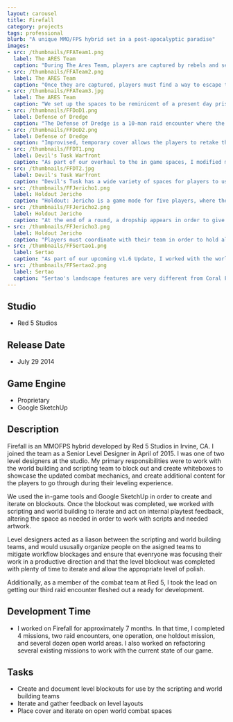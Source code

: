 ```yaml
---
layout: carousel
title: Firefall
category: projects
tags: professional
blurb: "A unique MMO/FPS hybrid set in a post-apocalyptic paradise"
images:
- src: /thumbnails/FFATeam1.png
  label: The ARES Team
  caption: "During The Ares Team, players are captured by rebels and sent to a brainwashing facility. <a href='https://www.youtube.com/watch?v=R1e1IwwKNAY' target='_blank'>Watch the video. </a> Skip to 32:25 for footage of the level."
- src: /thumbnails/FFATeam2.png
  label: The ARES Team
  caption: "Once they are captured, players must find a way to escape their cells, and find a way to disrupt the Warden's evil plans. However, they are free to choose what they want to do first: Get their weapons, Get their battleframes, or disrupt the EMP field that renders their jump jets useless. Intrpid players can even ignore all of these tasks and go straight for the Warden, armed with little more than some improvised weapons and harsh language."
- src: /thumbnails/FFATeam3.jpg
  label: The ARES Team
  caption: "We set up the spaces to be reminicent of a present day prison, most of the non-combat spaces were pulled in to give a feeling of claustrophobia. The interiors are dimly lit and gloomy, which contrasts with the outside areas, like the workyard and the main courtyard."
- src: /thumbnails/FFDoD1.png
  label: Defense of Dredge
  caption: "The Defense of Dredge is a 10-man raid encounter where the players must defend the accord stronghold of Dredge against an assault led by a contingent of the Chosen's most fearsome war machines. <a href='https://www.youtube.com/watch?v=Guz_vBQQLzs' target='_blank'>Watch a video from an early PTS build.</a> Note that balance changes have occurred that have substantially raised the difficulty of this encounter."
- src: /thumbnails/FFDoD2.png
  label: Defense of Dredge
  caption: "Improvised, temporary cover allows the players to retake the city from enemy hands."
- src: /thumbnails/FFDT1.png
  label: Devil's Tusk Warfront
  caption: "As part of our overhaul to the in game spaces, I modified many of the open world areas in Devil's Tusk to work better with our current combat. Open areas have been given cover, with additional areas for the players to jump to and use their jump jets to their advantage."
- src: /thumbnails/FFDT2.jpg
  label: Devil's Tusk Warfront
  caption: "Devil's Tusk has a wide variety of spaces for players to use in their fight against the Chosen, such as lava fields, the jungle and a desolate beach facing a Chosen stronghold."
- src: /thumbnails/FFJericho1.png
  label: Holdout Jericho
  caption: "Holdout: Jericho is a game mode for five players, where they square off against increasingly difficult waves of enemies, with better and better rewards. <a href='https://www.youtube.com/watch?v=t-fpzjyVYWM' target='_blank'>Watch the video from our PTS.</a>"
- src: /thumbnails/FFJericho2.png
  label: Holdout Jericho
  caption: "At the end of a round, a dropship appears in order to give the players a chance to evacuate. In order to secure all of the rewards, players must survive the entire round and make it to the dropship. If players die in combat, they only recieve half of the rewards."
- src: /thumbnails/FFJericho3.png
  label: Holdout Jericho
  caption: "Players must coordinate with their team in order to hold all of the entrances of the base, as well as back each other up when they are forced to retreat to the next line of defenses."
- src: /thumbnails/FFSertao1.png
  label: Sertao
  caption: "As part of our upcoming v1.6 Update, I worked with the world building team to refactor half of the areas in the Sertao area with new cover and gameplay spaces."
- src: /thumbnails/FFSertao2.png
  label: Sertao
  caption: "Sertao's landscape features are very different from Coral Forest. The design challenges it presented were refreshing and fun to work on."
---
```



## Studio
- Red 5 Studios

## Release Date
- July 29 2014

## Game Engine
- Proprietary
- Google SketchUp

## Description
Firefall is an MMOFPS hybrid developed by Red 5 Studios in Irvine, CA. I joined the team as a Senior Level Designer in April of 2015. I was one of two level designers at the studio.  My primary responsibilities were to work with the world building and scripting team to block out and create whiteboxes to showcase the updated combat mechanics, and create additional content for the players to go through during their leveling experience. 

We used the in-game tools and Google SketchUp in order to create and iterate on blockouts. Once the blockout was completed, we worked with scripting and world building to iterate and act on internal playtest feedback, altering the space as needed in order to work with scripts and needed artwork. 

Level designers acted as a liason between the scripting and world building teams, and would ususally organize people on the asigned teams to mitigate workflow blockages and ensure that evenryone was focusing their work in a productive direction and that the level blockout was completed with plenty of time to iterate and allow the appropriate level of polish.

Additionally, as a member of the combat team at Red 5, I took the lead on getting our third raid encounter fleshed out a ready for development.

## Development Time
- I worked on Firefall for approximately 7 months. In that time, I completed 4 missions, two raid encounters, one operation, one holdout mission, and several dozen open world areas. I also worked on refactoring several existing missions to work with the current state of our game.

## Tasks
- Create and document level blockouts for use by the scripting and world building teams
- Iterate and gather feedback on level layouts
- Place cover and iterate on open world combat spaces
